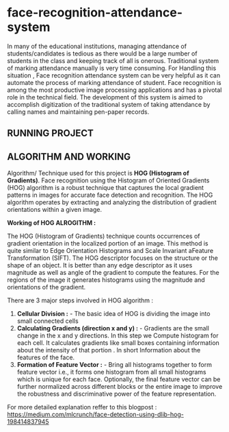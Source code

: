 # face-recognition-attendance-system

In many of the educational institutions, managing attendance of students/candidates is tedious as there would be a large number of students in the class and keeping track of all is onerous. Traditional system of marking attendance manually is very time consuming. For Handling this situation , Face recognition attendance system can be very helpful as it can automate the process of marking attendance of student. Face recognition is among the most productive image processing applications and has a pivotal role in the technical field. The development of this system is aimed to accomplish digitization of the traditional system of taking attendance by calling names and maintaining pen-paper records.

## RUNNING PROJECT



## ALGORITHM AND WORKING
Algorithm/ Technique used for this project is **HOG (Histogram of Gradients)**.
Face recognition using the Histogram of Oriented Gradients (HOG) algorithm is a robust technique that captures the local gradient patterns in images for accurate face detection and recognition. The HOG algorithm operates by extracting and analyzing the distribution of gradient orientations within a given image. 

**Working of HOG ALROGITHM :**

The HOG (Histogram of Gradients) technique counts occurrences of gradient orientation in the localized portion of an image. This method is quite similar to Edge Orientation Histograms and Scale Invariant aFeature Transformation (SIFT). The HOG descriptor focuses on the structure or the shape of an object. It is better than any edge descriptor as it uses magnitude as well as angle of the gradient to compute the features. For the regions of the image it generates histograms using the magnitude and orientations of the gradient.

There are 3 major steps involved in HOG algorithm :
  1. **Cellular Division :** - The basic idea of HOG is dividing the image into small connected cells
  2. **Calculating Gradients (direction x and y) :** - Gradients are the small change in the x and y directions. In this step we Compute histogram for each cell. It calculates gradients like small boxes containing information about the intensity of that portion . In short Information about the features of the face.
  3. **Formation of Feature Vector :** -  Bring all histograms together to form feature vector i.e., it forms one histogram from all small histograms which is unique for each face.  Optionally, the final feature vector can be further normalized across different blocks or the entire image to improve the robustness and discriminative power of the feature representation.
 
 For more detailed explanation reffer to this blogpost : https://medium.com/mlcrunch/face-detection-using-dlib-hog-198414837945  
 




